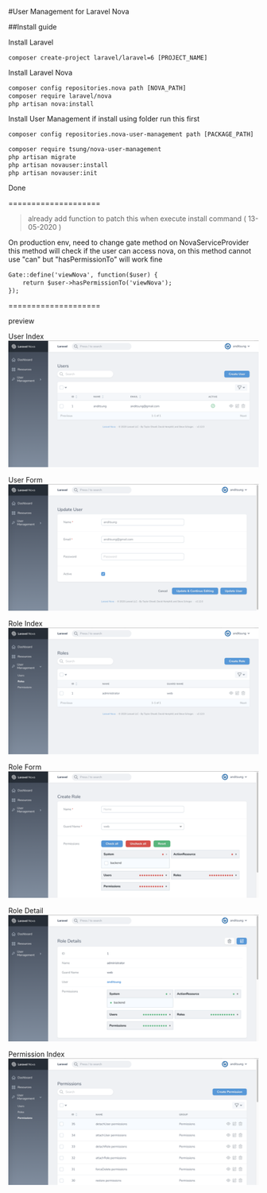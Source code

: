 #User Management for Laravel Nova

##Install guide

Install Laravel
```
composer create-project laravel/laravel=6 [PROJECT_NAME]
```

Install Laravel Nova
```
composer config repositories.nova path [NOVA_PATH]
composer require laravel/nova
php artisan nova:install
```

Install User Management
if install using folder run this first
```
composer config repositories.nova-user-management path [PACKAGE_PATH]
```
```
composer require tsung/nova-user-management
php artisan migrate
php artisan novauser:install
php artisan novauser:init
```
Done

====================

>already add function to patch this when execute install command ( 13-05-2020 )

On production env, need to change gate method on NovaServiceProvider
this method will check if the user can access nova, on this method cannot use "can" but "hasPermissionTo" will work fine
```
Gate::define('viewNova', function($user) {
    return $user->hasPermissionTo('viewNova');
});
```

====================

preview

User Index
![user index](https://github.com/anditsung/nova-user-management/blob/master/preview/user-index.png?raw=true)

User Form
![user form](https://github.com/anditsung/nova-user-management/blob/master/preview/user-form.png?raw=true)

Role Index
![role index](https://github.com/anditsung/nova-user-management/blob/master/preview/role-index.png?raw=true)

Role Form
![role form](https://github.com/anditsung/nova-user-management/blob/master/preview/role-form.png?raw=true)

Role Detail
![role detail](https://github.com/anditsung/nova-user-management/blob/master/preview/role-detail.png?raw=true)

Permission Index
![permission index](https://github.com/anditsung/nova-user-management/blob/master/preview/permission-index.png?raw=true)
